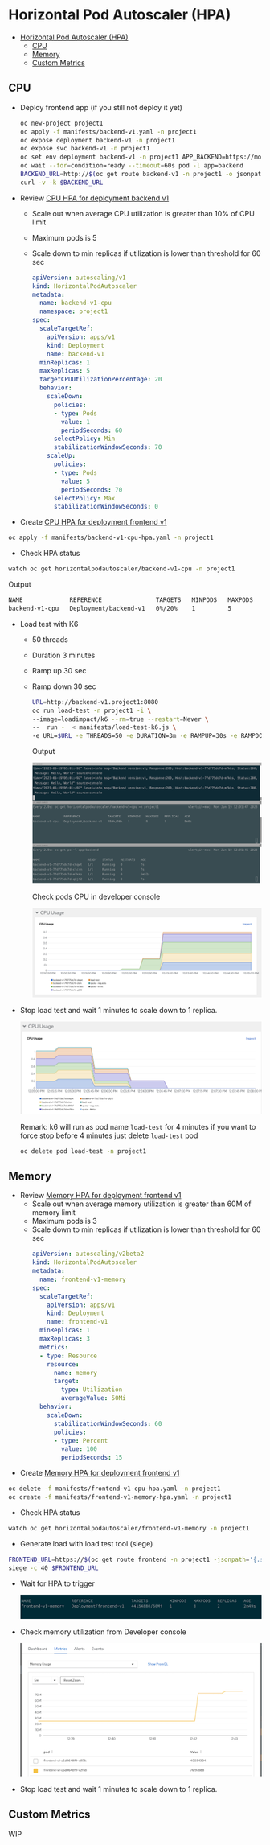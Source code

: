 # Horizontal Pod Autoscaler (HPA)
<!-- TOC -->

- [Horizontal Pod Autoscaler (HPA)](#horizontal-pod-autoscaler-hpa)
  - [CPU](#cpu)
  - [Memory](#memory)
  - [Custom Metrics](#custom-metrics)

<!-- /TOC -->
## CPU
- Deploy frontend app (if you still not deploy it yet)
  ```bash
  oc new-project project1
  oc apply -f manifests/backend-v1.yaml -n project1
  oc expose deployment backend-v1 -n project1
  oc expose svc backend-v1 -n project1
  oc set env deployment backend-v1 -n project1 APP_BACKEND=https://mockbin.org/status/200
  oc wait --for=condition=ready --timeout=60s pod -l app=backend
  BACKEND_URL=http://$(oc get route backend-v1 -n project1 -o jsonpath='{.spec.host}')
  curl -v -k $BACKEND_URL
  ```
- Review [CPU HPA for deployment backend v1](manifests/backend-v1-cpu-hpa.yaml)
    - Scale out when average CPU utilization is greater than 10% of CPU limit
    - Maximum pods is 5
    - Scale down to min replicas if utilization is lower than threshold for 60 sec
  
      ```yaml
      apiVersion: autoscaling/v1
      kind: HorizontalPodAutoscaler
      metadata:
        name: backend-v1-cpu
        namespace: project1
      spec:
        scaleTargetRef:
          apiVersion: apps/v1
          kind: Deployment
          name: backend-v1
        minReplicas: 1
        maxReplicas: 5
        targetCPUUtilizationPercentage: 20
        behavior:
          scaleDown: 
            policies: 
            - type: Pods 
              value: 1
              periodSeconds: 60 
            selectPolicy: Min 
            stabilizationWindowSeconds: 70 
          scaleUp: 
            policies:
            - type: Pods
              value: 5
              periodSeconds: 70
            selectPolicy: Max
            stabilizationWindowSeconds: 0
      ```
    
- Create [CPU HPA for deployment frontend v1](manifests/frontend-v1-cpu-hpa.yaml)
  
```bash
oc apply -f manifests/backend-v1-cpu-hpa.yaml -n project1
```

- Check HPA status
```bash
watch oc get horizontalpodautoscaler/backend-v1-cpu -n project1
```

Output

```bash
NAME             REFERENCE               TARGETS   MINPODS   MAXPODS   REPLICAS   AGE
backend-v1-cpu   Deployment/backend-v1   0%/20%    1         5         1          38s
```

<!-- - Generate load with load test tool (siege)
```bash
FRONTEND_URL=https://$(oc get route frontend -n project1 -o jsonpath='{.spec.host}')
siege -c 40 $FRONTEND_URL
```

If you don't have siege, run k6 as pod on OpenShift -->

  
- Load test with K6
  - 50 threads
  - Duration 3 minutes
  - Ramp up 30 sec
  - Ramp down 30 sec
    
    ```bash
    URL=http://backend-v1.project1:8080
    oc run load-test -n project1 -i \
    --image=loadimpact/k6 --rm=true --restart=Never \
    --  run -  < manifests/load-test-k6.js \
    -e URL=$URL -e THREADS=50 -e DURATION=3m -e RAMPUP=30s -e RAMPDOWN=30s
    ```

    Output

    ![](images/hpa-cpu-backend-cli.png)

    Check pods CPU in developer console

    ![](images/hpa-cpu-backend.png)



- Stop load test and wait  1 minutes to scale down to 1 replica.

   ![](images/hpa-cpu-backend-scaledown.png)
  
  Remark: k6 will run as pod name `load-test` for 4 minutes if you want to force stop before 4 minutes just delete `load-test` pod

    ```bash
    oc delete pod load-test -n project1
    ```
## Memory
- Review [Memory HPA for deployment frontend v1](manifests/frontend-v1-memory-hpa.yaml)
    - Scale out when average memory utilization is greater than 60M of memory limit
    - Maximum pods is 3
    - Scale down to min replicas if utilization is lower than threshold for 60 sec
      ```yaml
      apiVersion: autoscaling/v2beta2
      kind: HorizontalPodAutoscaler
      metadata:
        name: frontend-v1-memory
      spec:
        scaleTargetRef:
          apiVersion: apps/v1
          kind: Deployment
          name: frontend-v1
        minReplicas: 1
        maxReplicas: 3
        metrics:
        - type: Resource
          resource:
            name: memory
            target:
              type: Utilization
              averageValue: 50Mi
        behavior:
          scaleDown:
            stabilizationWindowSeconds: 60
            policies:
            - type: Percent
              value: 100
              periodSeconds: 15
      ```
- Create [Memory HPA for deployment frontend v1](manifests/frontend-v1-memory-hpa.yaml)
```bash
oc delete -f manifests/frontend-v1-cpu-hpa.yaml -n project1
oc create -f manifests/frontend-v1-memory-hpa.yaml -n project1
```
- Check HPA status
```bash
watch oc get horizontalpodautoscaler/frontend-v1-memory -n project1
```
- Generate load with load test tool (siege)
```bash
FRONTEND_URL=https://$(oc get route frontend -n project1 -jsonpath='{.spec.host}')
siege -c 40 $FRONTEND_URL
```
- Wait for HPA to trigger
  
  ![](images/memory-hpa-status.png)

- Check memory utilization from Developer console
  
  ![](images/memory-hpa-utilization.png)

- Stop load test and wait  1 minutes to scale down to 1 replica.

## Custom Metrics
WIP
